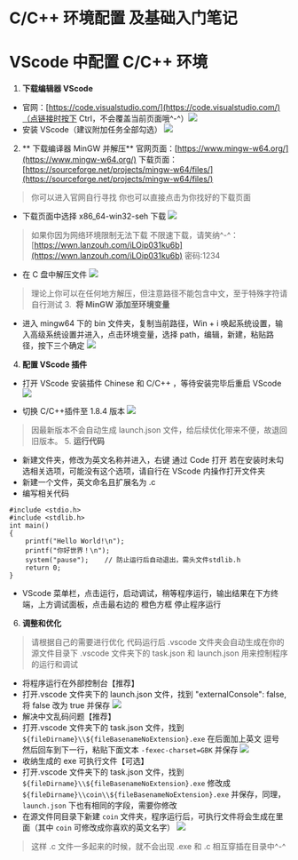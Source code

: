 # **C/C++ 环境配置 及基础入门笔记**
# VScode 中配置 C/C++ 环境
1. **下载编辑器 VScode**

- 官网：[https://code.visualstudio.com/](https://code.visualstudio.com/)（点链接时按下 Ctrl，不会覆盖当前页面哦^-^）![](./source/vscode下载.png)
- 安装 VScode（建议附加任务全部勾选）
  ![](./source/vscode安装.gif)

2.  ** 下载编译器 MinGW 并解压**
    官网页面：[https://www.mingw-w64.org/](https://www.mingw-w64.org/)
    下载页面：[https://sourceforge.net/projects/mingw-w64/files/](https://sourceforge.net/projects/mingw-w64/files/)

> 你可以进入官网自行寻找
> 你也可以直接点击为你找好的下载页面

- 下载页面中选择 x86_64-win32-seh 下载
  ![](./source/mingw下载.png)

> 如果你因为网络环境限制无法下载
> 不限速下载，请笑纳^-^：[https://wwn.lanzouh.com/iLOip031ku6b](https://wwn.lanzouh.com/iLOip031ku6b) 密码:1234

- 在 C 盘中解压文件
  ![](./source/解压mingw.gif)

> 理论上你可以在任何地方解压，但注意路径不能包含中文，至于特殊字符请自行测试 3.  **将 MinGW 添加至环境变量**

- 进入 mingw64 下的 bin 文件夹，复制当前路径，Win + i 唤起系统设置，输入高级系统设置并进入，点击环境变量，选择 path，编辑，新建，粘贴路径，按下三个确定
  ![](./source/配置环境变量.gif)

4. **配置 VScode 插件**

- 打开 VScode 安装插件 Chinese 和 C/C++ ，等待安装完毕后重启 VScode
  ![](./source/安装插件.gif)

- 切换 C/C++插件至 1.8.4 版本
  ![](./source/版本退回.png)

> 因最新版本不会自动生成 launch.json 文件，给后续优化带来不便，故退回旧版本。 5. **运行代码**

- 新建文件夹，修改为英文名称并进入，右键 通过 Code 打开 若在安装时未勾选相关选项，可能没有这个选项，请自行在 VScode 内操作打开文件夹
- 新建一个文件，英文命名且扩展名为 .c
- 编写相关代码

```
#include <stdio.h>
#include <stdlib.h>
int main()
{
    printf("Hello World!\n");
    printf("你好世界！\n");
    system("pause");    // 防止运行后自动退出，需头文件stdlib.h
    return 0;
}
```

- VScode 菜单栏，点击运行，启动调试，稍等程序运行，输出结果在下方终端，上方调试面板，点击最右边的 橙色方框 停止程序运行

6. **调整和优化**

> 请根据自己的需要进行优化
> 代码运行后 .vscode 文件夹会自动生成在你的源文件目录下
> .vscode 文件夹下的 task.json 和 launch.json 用来控制程序的运行和调试

- 将程序运行在外部控制台【推荐】
- 打开.vscode 文件夹下的 launch.json 文件，找到 "externalConsole": false, 将 false 改为 true 并保存
  ![](./source/控制台.png)
- 解决中文乱码问题【推荐】
- 打开.vscode 文件夹下的 task.json 文件，找到 `${fileDirname}\\${fileBasenameNoExtension}.exe` 在后面加上英文 逗号 然后回车到下一行，粘贴下面文本 `-fexec-charset=GBK` 并保存
  ![](./source/中文乱码.png)
- 收纳生成的 exe 可执行文件【可选】
- 打开.vscode 文件夹下的 task.json 文件，找到 `${fileDirname}\\${fileBasenameNoExtension}.exe`
  修改成 `${fileDirname}\\coin\\${fileBasenameNoExtension}.exe` 并保存，同理，`launch.json` 下也有相同的字段，需要你修改
- 在源文件同目录下新建 `coin` 文件夹，程序运行后，可执行文件将会生成在里面（其中 `coin` 可修改成你喜欢的英文名字）
  ![](./source/收纳exe.png)

> 这样 .c 文件一多起来的时候，就不会出现 .exe 和 .c 相互穿插在目录中^-^
